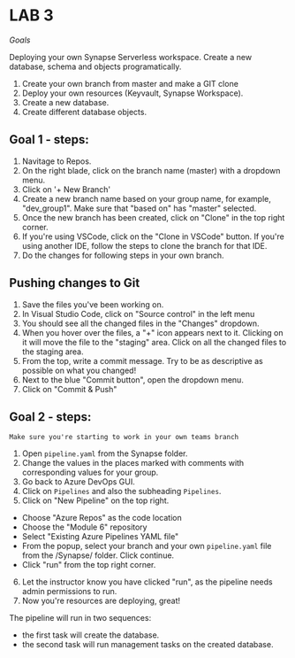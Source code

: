 <h1>LAB 3</h1> 

*Goals*

Deploying your own Synapse Serverless workspace. Create a new database, schema and objects programatically.

1. Create your own branch from master and make a GIT clone
2. Deploy your own resources (Keyvault, Synapse Workspace).  
3. Create a new database.
4. Create different database objects.

<h2>Goal 1 - steps:</h2>

1. Navitage to Repos.
2. On the right blade, click on the branch name (master) with a dropdown menu.
3. Click on '+ New Branch'
4. Create a new branch name based on your group name, for example, "dev_group1". Make sure that "based on" has "master" selected.
5. Once the new branch has been created, click on "Clone" in the top right corner.
6. If you're using VSCode, click on the "Clone in VSCode" button. If you're using another IDE, follow the steps to clone the branch for that IDE.
7. Do the changes for following steps in your own branch.  

<h2>Pushing changes to Git</h2>

1. Save the files you've been working on.
2. In Visual Studio Code, click on "Source control" in the left menu
3. You should see all the changed files in the "Changes" dropdown.
4. When you hover over the files, a "+" icon appears next to it. Clicking on it will move the file to the "staging" area. Click on all the changed files to the staging area.
5. From the top, write a commit message. Try to be as descriptive as possible on what you changed!
6. Next to the blue "Commit button", open the dropdown menu.
7. Click on "Commit & Push"

<h2>Goal 2 - steps:</h2>

``Make sure you're starting to work in your own teams branch``

1. Open ``pipeline.yaml`` from the Synapse folder.
2. Change the values in the places marked with comments with corresponding values for your group. 
3. Go back to Azure DevOps GUI.
4. Click on ``Pipelines`` and also the subheading ``Pipelines``.
5. Click on "New Pipeline" on the top right.
- Choose "Azure Repos" as the code location
- Choose the "Module 6" repository
- Select "Existing Azure Pipelines YAML file"
- From the popup, select your branch and your own ``pipeline.yaml`` file from the /Synapse/ folder. Click continue. 
- Click "run" from the top right corner.
6. Let the instructor know you have clicked "run", as the pipeline needs admin permissions to run.
7. Now you're resources are deploying, great! 

The pipeline will run in two sequences:

- the first task will create the database.
- the second task will run management tasks on the created database.